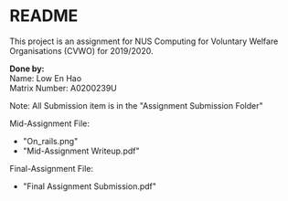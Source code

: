 # README

This project is an assignment for NUS Computing for Voluntary Welfare Organisations (CVWO) for 2019/2020.

<strong>Done by:</strong> <br>
Name: Low En Hao <br>
Matrix Number: A0200239U

Note: All Submission item is in the "Assignment Submission Folder"

Mid-Assignment File:
<ul>
  <li>"On_rails.png"</li>
  <li>"Mid-Assignment Writeup.pdf"</li>
</ul>  

Final-Assignment File:
<ul>
  <li>"Final Assignment Submission.pdf"</li>
</ul>  

